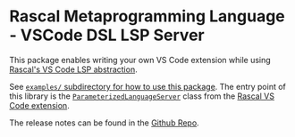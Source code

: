 # Rascal Metaprogramming Language - VSCode DSL LSP Server

This package enables writing your own VS Code extension while using
[Rascal's VS Code LSP abstraction](https://github.com/usethesource/rascal-language-servers).


See [`examples/` subdirectory for how to use this package](https://github.com/usethesource/rascal-language-servers/tree/main/examples). The entry point of this library is the [`ParameterizedLanguageServer`](https://github.com/usethesource/rascal-language-servers/blob/main/rascal-vscode-extension/src/lsp/ParameterizedLanguageServer.ts) class from the [Rascal VS Code extension](https://marketplace.visualstudio.com/items?itemName=usethesource.rascalmpl).

The release notes can be found in the [Github Repo](https://github.com/usethesource/rascal-language-servers/tree/main/rascal-vscode-extension#release-notes).
